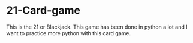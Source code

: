 # 21-Card-game
This is the 21 or Blackjack. This game has been done in python a lot and I want to practice more python with this card game.
